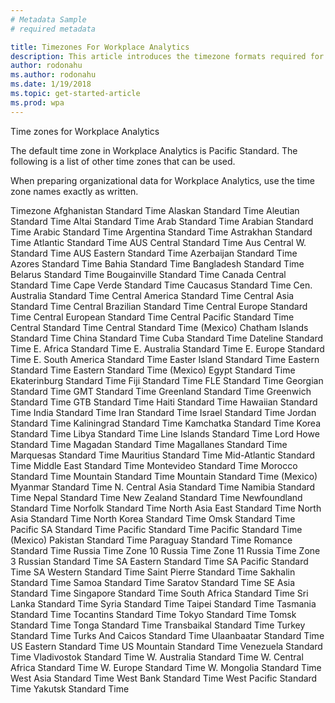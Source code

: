 ```yaml
---
# Metadata Sample
# required metadata

title: Timezones For Workplace Analytics
description: This article introduces the timezone formats required for Workplace Analytics
author: rodonahu
ms.author: rodonahu
ms.date: 1/19/2018
ms.topic: get-started-article
ms.prod: wpa
---
```



Time zones for Workplace Analytics

The default time zone in Workplace Analytics is Pacific Standard. The following is a list of other time zones that can be used.

When preparing organizational data for Workplace Analytics, use the time zone names exactly as written.


Timezone
Afghanistan Standard Time
Alaskan Standard Time
Aleutian Standard Time
Altai Standard Time
Arab Standard Time
Arabian Standard Time
Arabic Standard Time
Argentina Standard Time
Astrakhan Standard Time
Atlantic Standard Time
AUS Central Standard Time
Aus Central W. Standard Time
AUS Eastern Standard Time
Azerbaijan Standard Time
Azores Standard Time
Bahia Standard Time
Bangladesh Standard Time
Belarus Standard Time
Bougainville Standard Time
Canada Central Standard Time
Cape Verde Standard Time
Caucasus Standard Time
Cen. Australia Standard Time
Central America Standard Time
Central Asia Standard Time
Central Brazilian Standard Time
Central Europe Standard Time
Central European Standard Time
Central Pacific Standard Time
Central Standard Time
Central Standard Time (Mexico)
Chatham Islands Standard Time
China Standard Time
Cuba Standard Time
Dateline Standard Time
E. Africa Standard Time
E. Australia Standard Time
E. Europe Standard Time
E. South America Standard Time
Easter Island Standard Time
Eastern Standard Time
Eastern Standard Time (Mexico)
Egypt Standard Time
Ekaterinburg Standard Time
Fiji Standard Time
FLE Standard Time
Georgian Standard Time
GMT Standard Time
Greenland Standard Time
Greenwich Standard Time
GTB Standard Time
Haiti Standard Time
Hawaiian Standard Time
India Standard Time
Iran Standard Time
Israel Standard Time
Jordan Standard Time
Kaliningrad Standard Time
Kamchatka Standard Time
Korea Standard Time
Libya Standard Time
Line Islands Standard Time
Lord Howe Standard Time
Magadan Standard Time
Magallanes Standard Time
Marquesas Standard Time
Mauritius Standard Time
Mid-Atlantic Standard Time
Middle East Standard Time
Montevideo Standard Time
Morocco Standard Time
Mountain Standard Time
Mountain Standard Time (Mexico)
Myanmar Standard Time
N. Central Asia Standard Time
Namibia Standard Time
Nepal Standard Time
New Zealand Standard Time
Newfoundland Standard Time
Norfolk Standard Time
North Asia East Standard Time
North Asia Standard Time
North Korea Standard Time
Omsk Standard Time
Pacific SA Standard Time
Pacific Standard Time
Pacific Standard Time (Mexico)
Pakistan Standard Time
Paraguay Standard Time
Romance Standard Time
Russia Time Zone 10
Russia Time Zone 11
Russia Time Zone 3
Russian Standard Time
SA Eastern Standard Time
SA Pacific Standard Time
SA Western Standard Time
Saint Pierre Standard Time
Sakhalin Standard Time
Samoa Standard Time
Saratov Standard Time
SE Asia Standard Time
Singapore Standard Time
South Africa Standard Time
Sri Lanka Standard Time
Syria Standard Time
Taipei Standard Time
Tasmania Standard Time
Tocantins Standard Time
Tokyo Standard Time
Tomsk Standard Time
Tonga Standard Time
Transbaikal Standard Time
Turkey Standard Time
Turks And Caicos Standard Time
Ulaanbaatar Standard Time
US Eastern Standard Time
US Mountain Standard Time
Venezuela Standard Time
Vladivostok Standard Time
W. Australia Standard Time
W. Central Africa Standard Time
W. Europe Standard Time
W. Mongolia Standard Time
West Asia Standard Time
West Bank Standard Time
West Pacific Standard Time
Yakutsk Standard Time
